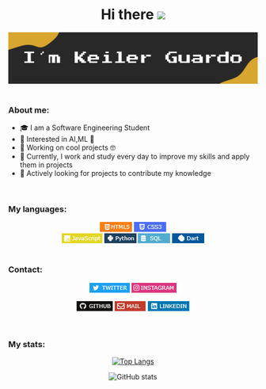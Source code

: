 <div align="center">
<h1>Hi there <img src="https://media.giphy.com/media/hvRJCLFzcasrR4ia7z/giphy.gif" width="25px"></h1>
<img src="https://raw.githubusercontent.com/Kelex21/kelex21/master/assets/images/name.png?raw=true">
</div>
<br />

### About me:

- 🎓 I am a Software Engineering Student
- 🌱 Interested in AI,ML 🤖
- 🎯 Working on cool projects 🤓 
- 🚀 Currently, I work and study every day to improve my skills and apply them in projects
- 📡 Actively looking for projects to contribute my knowledge

<br />

### My languages:

<div align="center">
<img src="https://raw.githubusercontent.com/Kelex21/kelex21/master/assets/languages/html.png?raw=true">
<img src="https://raw.githubusercontent.com/Kelex21/kelex21/master/assets/languages/css.png?raw=true">
<br />
<img src="https://raw.githubusercontent.com/Kelex21/kelex21/master/assets/languages/js.png?raw=true">
<img src="https://raw.githubusercontent.com/Kelex21/kelex21/master/assets/languages/python.png?raw=true">
<img src="https://raw.githubusercontent.com/Kelex21/kelex21/master/assets/languages/sql.png?raw=true">
<img src="https://raw.githubusercontent.com/Kelex21/kelex21/master/assets/languages/dart.png?raw=true">
</div>

<br />

### Contact:

<div align="center">


<a href="https://twitter.com/KelexG21" target="_blank"><img src="https://raw.githubusercontent.com/Kelex21/kelex21/master/assets/contact/twitter.png?raw=true"></a>
<a href="https://www.instagram.com/kelexg21" target="_blank"><img src="https://raw.githubusercontent.com/Kelex21/kelex21/master/assets/contact/instagram.png?raw=true"></a>

<a href="https://github.com/Kelex21" target="_blank"><img src="https://raw.githubusercontent.com/Kelex21/kelex21/master/assets/contact/github.png?raw=true"></a>
<a href="mailto:keilerguardo@gmail.com" target="_blank"><img src="https://raw.githubusercontent.com/Kelex21/kelex21/master/assets/contact/mail.png?raw=true"></a>
<a href="https://www.linkedin.com/in/keiler-guardo-herrera-b68769173/" target="_blank"><img src="https://raw.githubusercontent.com/Kelex21/kelex21/master/assets/contact/linkedin.png?raw=true"></a>


</div>

<br />

### My stats:    

<div align="center">

[![Top Langs](https://github-readme-stats.vercel.app/api/top-langs/?username=Kelex21&layout=compact&hide_title=true&langs_count=6&theme=gruvbox)](https://github.com/anuraghazra/github-readme-stats)

![GitHub stats](https://github-readme-stats.vercel.app/api?username=Kelex21&show_icons=true&count_private=false&include_all_commits=true&theme=gruvbox&hide_title=true&include_all_starts=true)

</div>
